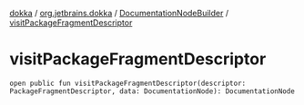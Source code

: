 [dokka](../../index.md) / [org.jetbrains.dokka](../index.md) / [DocumentationNodeBuilder](index.md) / [visitPackageFragmentDescriptor](visitPackageFragmentDescriptor.md)

# visitPackageFragmentDescriptor

```
open public fun visitPackageFragmentDescriptor(descriptor: PackageFragmentDescriptor, data: DocumentationNode): DocumentationNode
```
